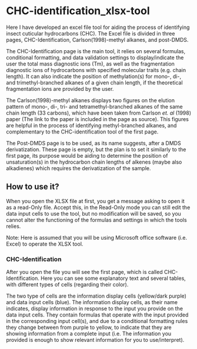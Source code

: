 # CHC-identification_xlsx-tool

Here I have developed an excel file tool for aiding the process of identifying insect cuticular hydrocarbons (CHC).
The Excel file is divided in three pages, CHC-Identification, Carlson(1998)-methyl alkanes, and post-DMDS.

The CHC-Identification page is the main tool, it relies on several formulas, conditional formatting, and data validation settings to display/indicate the user the total mass diagnostic ions (Tm), as well as the fragmentation diagnostic ions of hydrocarbons with specified molecular traits (e.g. chain length). It can also indicate the position of methylation(s) for mono-, di-, and trimethyl-branched alkanes of a given chain length, if the theoretical fragmentation ions are provided by the user.

The Carlson(1998)-methyl alkanes displays two figures on the elution pattern of mono-, di-, tri- and tetramethyl-branched alkanes of the same chain length (33 carbons), which have been taken from Carlson _et. al_ (1998) paper (The link to the paper is included in the page as source). This figures are helpful in the process of identifying methyl-branched alkanes, and complementary to the CHC-identification tool of the first page.

The Post-DMDS page is to be used, as its name suggests, after a DMDS derivatization. These page is empty, but the plan is to set it similarly to the first page, its purpose would be aiding to determine the position of unsaturation(s) in the hydrocarbon chain lengths of alkenes (maybe also alkadienes) which requires the derivatization of the sample.

## How to use it?

When you open the XLSX file at first, you get a message asking to open it as a read-Only file. Accept this, in the Read-Only mode you can still edit the data input cells to use the tool, but no modification will be saved, so you cannot alter the functioning of the formulas and settings in which the tools relies.

Note: Here is assumed that you will be using Microsoft office software (i.e. Excel) to operate the XLSX tool.

### CHC-Identification
After you open the file you will see the first page, which is called CHC-Identification. Here you can see some explanatory text and several tables, with different types of cells (regarding their color).

The two type of cells are the information display cells (yellow/dark purple) and data input cells (blue).
The information display cells, as their name indicates, display information in response to the input you provide on the data input cells. They contain formulas that operate with the input provided in the corresponding input cell(s), and due to a conditional formatting rules they change between from purple to yellow, to indicate that they are showing information from a complete input (i.e. The information you provided is enough to show relevant information for you to use/interpret).
